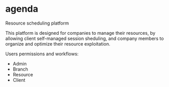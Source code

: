 # agenda
Resource scheduling platform

This platform is designed for companies to manage their resources, by allowing client self-managed session sheduling, and company members to organize and optimize their resource exploitation.

Users permissions and workflows:
- Admin
- Branch
- Resource
- Client
